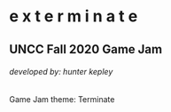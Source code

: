 # e x t e r m i n a t e

## UNCC Fall 2020 Game Jam

###### developed by: hunter kepley

Game Jam theme: Terminate